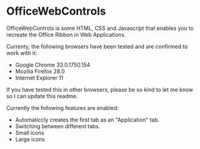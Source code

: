 OfficeWebControls
=================

OfficeWebControls is some HTML, CSS and Javascript that enables you to recreate the Office Ribbon in Web Applications.

Currenty, the following browsers have been tested and are confirmed to work with it:

- Google Chrome 33.0.1750.154
- Mozilla Firefox 28.0
- Internet Explorer 11

If you have tested this in other browsers, please be so kind to let me know so I can update this readme.

Currently the following features are enabled:

- Automaticcly creates the first tab as an "Application" tab. 
- Switching between different tabs.
- Small icons
- Large icons

